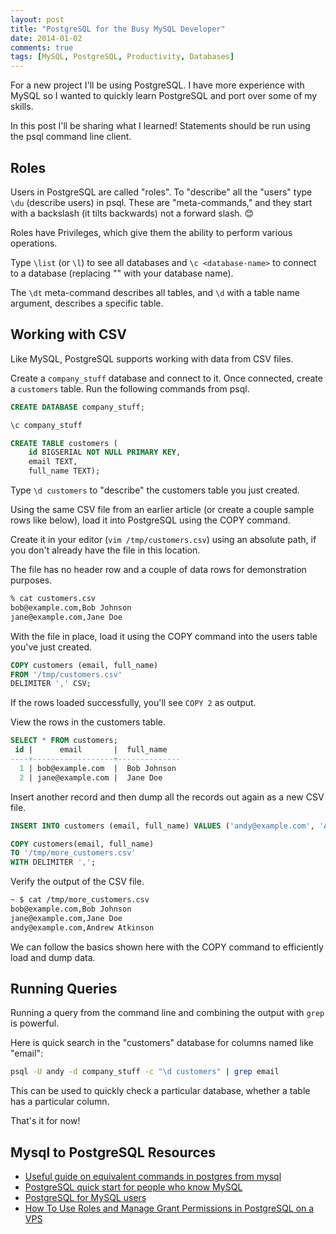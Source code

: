 ```yaml
---
layout: post
title: "PostgreSQL for the Busy MySQL Developer"
date: 2014-01-02
comments: true
tags: [MySQL, PostgreSQL, Productivity, Databases]
---
```


For a new project I'll be using PostgreSQL. I have more experience with MySQL so I wanted to quickly learn PostgreSQL and port over some of my skills.

In this post I'll be sharing what I learned! Statements should be run using the psql command line client.

## Roles

Users in PostgreSQL are called "roles". To "describe" all the "users" type `\du` (describe users) in psql. These are "meta-commands," and they start with a backslash (it tilts backwards) not a forward slash. 😊

Roles have Privileges, which give them the ability to perform various operations.

Type `\list` (or `\l`) to see all databases and `\c <database-name>` to connect to a database (replacing "<database-name>" with your database name).

The `\dt` meta-command describes all tables, and `\d` with a table name argument, describes a specific table.

## Working with CSV

Like MySQL, PostgreSQL supports working with data from CSV files.

Create a `company_stuff` database and connect to it. Once connected, create a `customers` table. Run the following commands from psql.

```sql
CREATE DATABASE company_stuff;

\c company_stuff

CREATE TABLE customers (
    id BIGSERIAL NOT NULL PRIMARY KEY,
    email TEXT,
    full_name TEXT);
```

Type `\d customers` to "describe" the customers table you just created.

Using the same CSV file from an earlier article (or create a couple sample rows like below), load it into PostgreSQL using the COPY command.

Create it in your editor (`vim /tmp/customers.csv`) using an absolute path, if you don't already have the file in this location.

The file has no header row and a couple of data rows for demonstration purposes.

```bash
% cat customers.csv
bob@example.com,Bob Johnson
jane@example.com,Jane Doe
```

With the file in place, load it using the COPY command into the users table you've just created.

```sql
COPY customers (email, full_name)
FROM '/tmp/customers.csv'
DELIMITER ',' CSV;
```

If the rows loaded successfully, you'll see `COPY 2` as output.

View the rows in the customers table.

```sql
SELECT * FROM customers;
 id |      email       |  full_name
----+------------------+--------------
  1 | bob@example.com  |  Bob Johnson
  2 | jane@example.com |  Jane Doe
```

Insert another record and then dump all the records out again as a new CSV file.

```sql
INSERT INTO customers (email, full_name) VALUES ('andy@example.com', 'Andrew Atkinson');

COPY customers(email, full_name)
TO '/tmp/more_customers.csv'
WITH DELIMITER ',';
```

Verify the output of the CSV file.

```bash
~ $ cat /tmp/more_customers.csv
bob@example.com,Bob Johnson
jane@example.com,Jane Doe
andy@example.com,Andrew Atkinson
```

We can follow the basics shown here with the COPY command to efficiently load and dump data.

## Running Queries

Running a query from the command line and combining the output with `grep` is powerful.

Here is quick search in the "customers" database for columns named like "email":

``` bash
psql -U andy -d company_stuff -c "\d customers" | grep email
```

This can be used to quickly check a particular database, whether a table has a particular column.

That's it for now!

## Mysql to PostgreSQL Resources

* [Useful guide on equivalent commands in postgres from mysql](http://granjow.net/postgresql.html)
* [PostgreSQL quick start for people who know MySQL](http://clarkdave.net/2012/08/postgres-quick-start-for-people-who-know-mysql/)
* [PostgreSQL for MySQL users](http://www.coderholic.com/postgresql-for-mysql-users/)
* [How To Use Roles and Manage Grant Permissions in PostgreSQL on a VPS](https://www.digitalocean.com/community/articles/how-to-use-roles-and-manage-grant-permissions-in-postgresql-on-a-vps--2)
